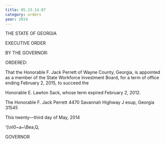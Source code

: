 ```yaml
---
title: 05.23.14.07
category: orders
year: 2014
---
```

 

THE STATE OF GEORGIA

EXECUTIVE ORDER

BY THE GOVERNOR:

ORDERED:

That the Honorable F. Jack Perrett of Wayne County, Georgia, is
appointed as a member of the State Workforce Investment Board,
for a term of office ending February 2, 2015, to succeed the

Honorable E. Lawton Sack, whose term expired February 2, 2012.

The Honorable F. Jack Perrett
4470 Savannah Highway
J esup, Georgia 31545

This twenty—third day of May, 2014

‘(\nI0~a~\Bea,Q,

GOVERNOR

